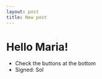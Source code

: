 ```yaml
---
layout: post
title: New post
---
```


# Hello Maria!

- Check the buttons at the bottom
- Signed: Sol
